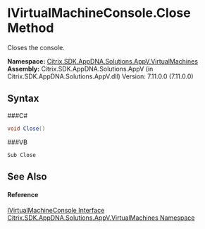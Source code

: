# IVirtualMachineConsole.Close Method 
 

Closes the console.

**Namespace:**&nbsp;<a href="N_Citrix_SDK_AppDNA_Solutions_AppV_VirtualMachines">Citrix.SDK.AppDNA.Solutions.AppV.VirtualMachines</a><br />**Assembly:**&nbsp;Citrix.SDK.AppDNA.Solutions.AppV (in Citrix.SDK.AppDNA.Solutions.AppV.dll) Version: 7.11.0.0 (7.11.0.0)

## Syntax

###C#
```csharp
void Close()
```

###VB
```vbnet
Sub Close
```


## See Also


#### Reference
<a href="T_Citrix_SDK_AppDNA_Solutions_AppV_VirtualMachines_IVirtualMachineConsole">IVirtualMachineConsole Interface</a><br /><a href="N_Citrix_SDK_AppDNA_Solutions_AppV_VirtualMachines">Citrix.SDK.AppDNA.Solutions.AppV.VirtualMachines Namespace</a><br />